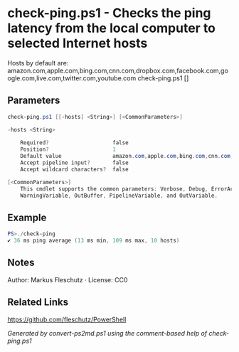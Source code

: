 # check-ping.ps1 - Checks the ping latency from the local computer to selected Internet hosts

Hosts by default are: amazon.com,apple.com,bing.com,cnn.com,dropbox.com,facebook.com,google.com,live.com,twitter.com,youtube.com
check-ping.ps1 [<hosts>]

## Parameters
```powershell
check-ping.ps1 [[-hosts] <String>] [<CommonParameters>]

-hosts <String>
    
    Required?                    false
    Position?                    1
    Default value                amazon.com,apple.com,bing.com,cnn.com,dropbox.com,facebook.com,google.com,live.com,twitter.com,youtube.com
    Accept pipeline input?       false
    Accept wildcard characters?  false

[<CommonParameters>]
    This cmdlet supports the common parameters: Verbose, Debug, ErrorAction, ErrorVariable, WarningAction, 
    WarningVariable, OutBuffer, PipelineVariable, and OutVariable.
```

## Example
```powershell
PS>./check-ping
✔️ 36 ms ping average (13 ms min, 109 ms max, 10 hosts)
```


## Notes
Author: Markus Fleschutz · License: CC0

## Related Links
https://github.com/fleschutz/PowerShell

*Generated by convert-ps2md.ps1 using the comment-based help of check-ping.ps1*
